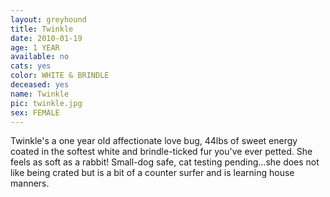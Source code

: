 ```yaml
---
layout: greyhound
title: Twinkle
date: 2010-01-19
age: 1 YEAR
available: no
cats: yes
color: WHITE & BRINDLE
deceased: yes
name: Twinkle
pic: twinkle.jpg
sex: FEMALE
---
```



Twinkle's a one year old affectionate love bug, 44lbs of sweet energy coated in the softest white and brindle-ticked fur
you've ever petted. She feels as soft as a rabbit! Small-dog safe, cat testing pending...she does not like being crated
but is a bit of a counter surfer and is learning house manners.
